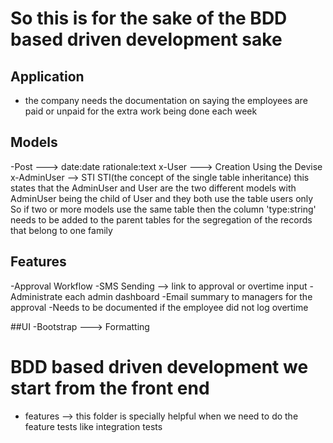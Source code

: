 # So this is for the sake of the BDD based driven development sake

## Application
  - the company needs  the documentation on saying the employees are paid or unpaid for the extra work being done each week

## Models
  -Post ---> date:date rationale:text
  x-User ---> Creation Using the Devise
  x-AdminUser --> STI
  STI(the concept of the single table inheritance)
     this states that the AdminUser and User are the two different models with AdminUser being the child of User and they both use the table users only 
     So if two or more models use the same table then the column 'type:string' needs to be added to the parent tables for the segregation of the records that belong to one family

## Features
-Approval Workflow
-SMS Sending --> link to approval or overtime input
-Administrate each admin dashboard
-Email summary to managers for the approval
-Needs to be documented if the employee did not log overtime

##UI
-Bootstrap ---> Formatting


# BDD based driven development we start from the front end

* features --> this folder is specially helpful when we need to do the feature tests like integration tests
